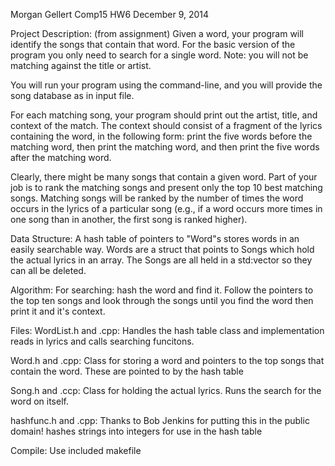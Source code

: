 Morgan Gellert
Comp15 HW6
December 9, 2014

Project Description: (from assignment)
Given a word, your program will identify the songs that contain that word. For 
the basic version of the program you only need to search for a single word. 
Note: you will not be matching against the title or artist.

You will run your program using the command-line, and you will provide the song 
database as in input file. 

For each matching song, your program should print out the artist, title, and 
context of the match. The context should consist of a fragment of the lyrics 
containing the word, in the following form: print the five words before the 
matching word, then print the matching word, and then print the five words 
after the matching word.

Clearly, there might be many songs that contain a given word. Part of your 
job is to rank the matching songs and present only the top 10 best matching 
songs. Matching songs will be ranked by the number of times the word occurs in 
the lyrics of a particular song (e.g., if a word occurs more times in one song 
than in another, the first song is ranked higher).

Data Structure:
A hash table of pointers to "Word"s stores words in an easily searchable way. 
Words are a struct that points to Songs which hold the actual lyrics in an 
array. The Songs are all held in a std:vector so they can all be deleted.

Algorithm:
For searching: hash the word and find it. Follow the pointers to 
the top ten songs and look through the songs until you find the word
then print it and it's context.

Files:
WordList.h and .cpp: Handles the hash table class and implementation
reads in lyrics and calls searching funcitons.

Word.h and .cpp: Class for storing a word and pointers to the top 
songs that contain the word. These are pointed to by the hash table

Song.h and .ccp: Class for holding the actual lyrics. Runs the search
for the word on itself.

hashfunc.h and .cpp: Thanks to Bob Jenkins for putting this in the 
public domain! hashes strings into integers for use in the hash table

Compile:
Use included makefile

